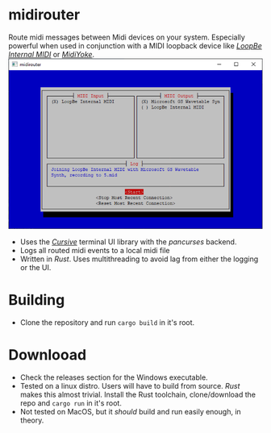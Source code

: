 # midirouter 
Route midi messages between Midi devices on your system. Especially powerful when used in conjunction with a MIDI loopback device like [*LoopBe Internal MIDI*](https://www.nerds.de/en/loopbe1.html) or [*MidiYoke*](http://www.midiox.com/index.htm?http://www.midiox.com/myoke.htm).
![screenshot](screenshot.png)
* Uses the [*Cursive*](https://github.com/Gyscos/Cursive) terminal UI library with the *pancurses* backend.
* Logs all routed midi events to a local midi file 
* Written in *Rust*. Uses multithreading to avoid lag from either the logging or the UI.

# Building
* Clone the repository and run `cargo build` in it's root.

# Downlooad
* Check the releases section for the Windows executable.
* Tested on a linux distro. Users will have to build from source. *Rust* makes this almost trivial. Install the Rust toolchain, clone/download the repo and `cargo run` in it's root.
* Not tested on MacOS, but it *should* build and run easily enough, in theory.